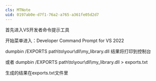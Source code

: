 ```yaml
---
cls: MTNote
uid: 0197ab0e-d7f1-76a2-a765-a361fe05d2d7
---
```



首先进入VS开发者命令提示工具


开始菜单进入：Developer Command Prompt for VS 2022


dumpbin /EXPORTS path\to\your\dll\my_library.dll 
结果将打印到控制台

或者
dumpbin /EXPORTS path\to\your\dll\my_library.dll > exports.txt

生成的结果在exports.txt文件里

